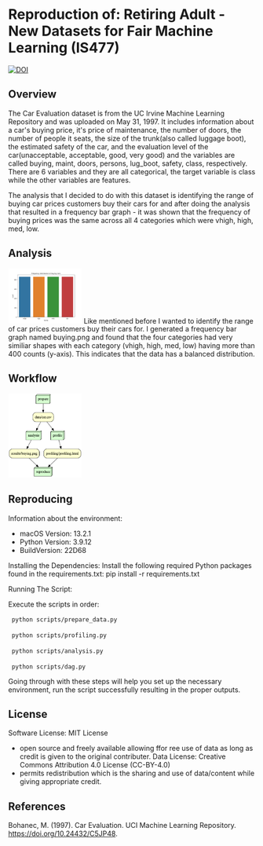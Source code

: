 # Reproduction of: Retiring Adult - New Datasets for Fair Machine Learning (IS477)

[![DOI](https://zenodo.org/badge/730421604.svg)](https://zenodo.org/doi/10.5281/zenodo.10373096) 

## Overview 

The Car Evaluation dataset is from the UC Irvine Machine Learning Repository and was uploaded on May 31, 1997. It includes information about a car's buying price, it's price of maintenance, the number of doors, the number of people it seats, the size of the trunk(also called luggage boot), the estimated safety of the car, and the evaluation level of the car(unacceptable, acceptable, good, very good) and the variables are called buying, maint, doors, persons, lug_boot, safety,  class, respectively. There are 6 variables and they are all categorical, the target variable is class while the other variables are features.

The analysis that I decided to do with this dataset is identifying the range of buying car prices customers buy their cars for and after doing the analysis that resulted in a frequency bar graph - it was shown that the frequency of buying prices was the same across all 4 categories which were vhigh, high, med, low.

## Analysis 

<img src = "results/buying.png" width="150">
Like mentioned before I wanted to identify the range of car prices customers buy their cars for. I generated a frequency bar graph named buying.png and found that the four categories had very similiar shapes with each category (vhigh, high, med, low) having more than 400 counts (y-axis). This indicates that the data has a balanced distribution. 

## Workflow 

 <img src = "results/graph.png" width="150">

## Reproducing 

Information about the environment: 
   - macOS Version: 13.2.1
   - Python Version: 3.9.12
   - BuildVersion: 22D68

Installing the Dependencies:
   Install the following required Python packages found in the requirements.txt:
   pip install -r requirements.txt

Running The Script:

Execute the scripts in order:

     python scripts/prepare_data.py

     python scripts/profiling.py

     python scripts/analysis.py
     
     python scripts/dag.py

Going through with these steps will help you set up the necessary environment, run the script successfully resulting in the proper outputs.

## License
Software License: MIT License 
- open source and freely available allowing ffor ree use of data as long as credit is given to the original contributer.
Data License: Creative Commons Attribution 4.0 License (CC-BY-4.0) 
-  permits redistribution which is the sharing and use of data/content while giving appropriate credit.

## References 

Bohanec, M. (1997). Car Evaluation. UCI Machine Learning Repository. https://doi.org/10.24432/C5JP48.
